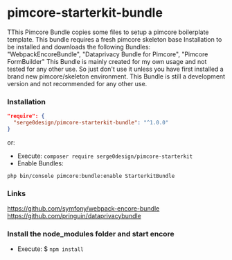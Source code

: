 # pimcore-starterkit-bundle

TThis Pimcore Bundle copies some files to setup a pimcore boilerplate template. 
This bundle requires a fresh pimcore skeleton base Installation to be installed and downloads the
following Bundles:
"WebpackEncoreBundle", "Dataprivacy Bundle for Pimcore", "Pimcore FormBuilder"
This Bundle is mainly created for my own usage and not tested for any other use.
So just don't use it unless you have first installed a brand new pimcore/skeleton environment.
This Bundle is still a development version and not recommended for any other use.

### Installation

```json
"require": {
  "serge0design/pimcore-starterkit-bundle": "^1.0.0"
}
```

or:
- Execute: `composer require serge0design/pimcore-starterkit`
- Enable Bundles:
```
php bin/console pimcore:bundle:enable StarterkitBundle
```

### Links
https://github.com/symfony/webpack-encore-bundle
https://github.com/pringuin/dataprivacybundle

### Install the node_modules folder and start encore

- Execute: $ `npm install`